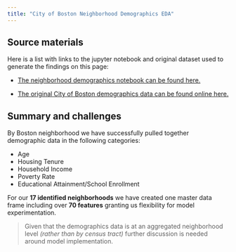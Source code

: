 ```yaml
---
title: "City of Boston Neighborhood Demographics EDA"
---
```


## Source materials 

Here is a list with links to the jupyter notebook and original dataset used to generate the findings on this page:

- [The neighborhood demographics notebook can be found here.](https://github.com/sedelmeyer/predicting-crime/blob/master/notebooks/015_EDA_neighborhood_demographics.ipynb)

- [The original City of Boston demographics data can be found online here.](https://data.boston.gov/dataset/neighborhood-demographics)

## Summary and challenges

By Boston neighborhood we have successfully pulled together demographic data in the following categories:
- Age 
- Housing Tenure
- Household Income
- Poverty Rate
- Educational Attainment/School Enrollment

For our **17 identified neighborhoods** we have created one master data frame including over **70 features** granting us flexibility for model experimentation. 

> Given that the demographics data is at an aggregated neighborhood level *(rather than by census tract)* further discussion is needed around model implementation.  
